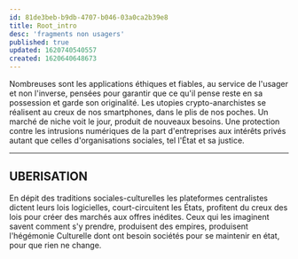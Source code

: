 ```yaml
---
id: 81de3beb-b9db-4707-b046-03a0ca2b39e8
title: Root_intro
desc: 'fragments non usagers'
published: true
updated: 1620740540557
created: 1620640648673
---
```


Nombreuses sont les applications éthiques et fiables, au service de l'usager et non l'inverse, pensées pour garantir que ce qu'il pense reste en sa possession et garde son originalité. Les utopies crypto-anarchistes se réalisent au creux de nos smartphones, dans le plis de nos poches. Un marché de niche voit le jour, produit de nouveaux besoins. Une protection contre les intrusions numériques de la part d'entreprises aux intérêts privés autant que celles d'organisations sociales, tel l'État et sa justice.

---

## UBERISATION
En dépit des traditions sociales-culturelles les plateformes centralistes dictent leurs lois logicielles, court-circuitent les États, profitent du creux des lois pour créer des marchés aux offres inédites. Ceux qui les imaginent savent comment s'y prendre, produisent des empires, produisent l'hégémonie Culturelle dont ont besoin sociétés pour se maintenir en état, pour que rien ne change. 

